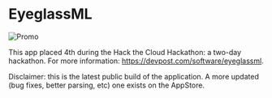 # EyeglassML
![Promo](https://raw.githubusercontent.com/QuiverlyRivalry/EyeglassML/main/image/Apple%20iPhone%2011%20Pro%20Max%20Presentation%20(1).png)

This app placed 4th during the Hack the Cloud Hackathon: a two-day hackathon. For more information: https://devpost.com/software/eyeglassml.

Disclaimer: this is the latest public build of the application. A more updated (bug fixes, better parsing, etc) one exists on the AppStore.
